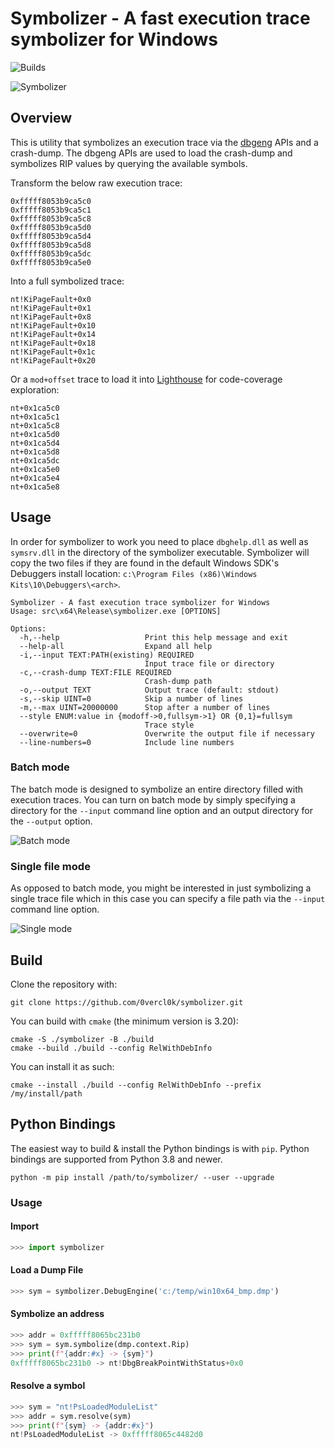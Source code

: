 # Symbolizer - A fast execution trace symbolizer for Windows
![Builds](https://github.com/0vercl0k/symbolizer/workflows/Builds/badge.svg)

![Symbolizer](pics/grep.gif)

## Overview

This is utility that symbolizes an execution trace via the [dbgeng](https://docs.microsoft.com/en-us/windows-hardware/drivers/debugger/debugger-engine-api-overview) APIs and a crash-dump. The dbgeng APIs are used to load the crash-dump and symbolizes RIP values by querying the available symbols.

Transform the below raw execution trace:

```
0xfffff8053b9ca5c0
0xfffff8053b9ca5c1
0xfffff8053b9ca5c8
0xfffff8053b9ca5d0
0xfffff8053b9ca5d4
0xfffff8053b9ca5d8
0xfffff8053b9ca5dc
0xfffff8053b9ca5e0
```

Into a full symbolized trace:

```
nt!KiPageFault+0x0
nt!KiPageFault+0x1
nt!KiPageFault+0x8
nt!KiPageFault+0x10
nt!KiPageFault+0x14
nt!KiPageFault+0x18
nt!KiPageFault+0x1c
nt!KiPageFault+0x20
```

Or a `mod+offset` trace to load it into [Lighthouse](https://github.com/gaasedelen/lighthouse) for code-coverage exploration:

```
nt+0x1ca5c0
nt+0x1ca5c1
nt+0x1ca5c8
nt+0x1ca5d0
nt+0x1ca5d4
nt+0x1ca5d8
nt+0x1ca5dc
nt+0x1ca5e0
nt+0x1ca5e4
nt+0x1ca5e8
```

## Usage

In order for symbolizer to work you need to place `dbghelp.dll` as well as `symsrv.dll` in the directory of the symbolizer executable. Symbolizer will copy the two files if they are found in the default Windows SDK's Debuggers install location: `c:\Program Files (x86)\Windows Kits\10\Debuggers\<arch>`.

```
Symbolizer - A fast execution trace symbolizer for Windows
Usage: src\x64\Release\symbolizer.exe [OPTIONS]

Options:
  -h,--help                   Print this help message and exit
  --help-all                  Expand all help
  -i,--input TEXT:PATH(existing) REQUIRED
                              Input trace file or directory
  -c,--crash-dump TEXT:FILE REQUIRED
                              Crash-dump path
  -o,--output TEXT            Output trace (default: stdout)
  -s,--skip UINT=0            Skip a number of lines
  -m,--max UINT=20000000      Stop after a number of lines
  --style ENUM:value in {modoff->0,fullsym->1} OR {0,1}=fullsym
                              Trace style
  --overwrite=0               Overwrite the output file if necessary
  --line-numbers=0            Include line numbers
```

### Batch mode

The batch mode is designed to symbolize an entire directory filled with execution traces. You can turn on batch mode by simply specifying a directory for the `--input` command line option and an output directory for the `--output` option.

![Batch mode](pics/batch.gif)

### Single file mode

As opposed to batch mode, you might be interested in just symbolizing a single trace file which in this case you can specify a file path via the `--input` command line option.

![Single mode](pics/single.gif)

## Build

Clone the repository with:

```
git clone https://github.com/0vercl0k/symbolizer.git
```

You can build with `cmake` (the minimum version is 3.20):

```
cmake -S ./symbolizer -B ./build
cmake --build ./build --config RelWithDebInfo
```

You can install it as such:

```
cmake --install ./build --config RelWithDebInfo --prefix /my/install/path
```

## Python Bindings

The easiest way to build & install the Python bindings is with `pip`. Python bindings are supported from Python 3.8 and newer.

```
python -m pip install /path/to/symbolizer/ --user --upgrade
```

### Usage

#### Import

```py
>>> import symbolizer
```

#### Load a Dump File

```py
>>> sym = symbolizer.DebugEngine('c:/temp/win10x64_bmp.dmp')
```

#### Symbolize an address

```py
>>> addr = 0xfffff8065bc231b0
>>> sym = sym.symbolize(dmp.context.Rip)
>>> print(f"{addr:#x} -> {sym}")
0xfffff8065bc231b0 -> nt!DbgBreakPointWithStatus+0x0
```

#### Resolve a symbol

```py
>>> sym = "nt!PsLoadedModuleList"
>>> addr = sym.resolve(sym)
>>> print(f"{sym} -> {addr:#x}")
nt!PsLoadedModuleList -> 0xfffff8065c4482d0
```
